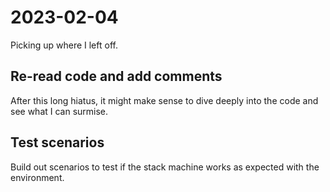 # 2023-02-04

Picking up where I left off.

## Re-read code and add comments

After this long hiatus, it might make sense to dive deeply into the code
and see what I can surmise.

## Test scenarios

Build out scenarios to test if the stack machine works as expected with
the environment.
